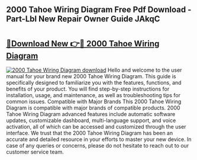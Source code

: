 ## 2000 Tahoe Wiring Diagram Free Pdf Download - Part-Lbl New Repair Owner Guide JAkqC

# <h2><a href="http://dfjwtr.blite.top/?on=2000+Tahoe+Wiring+Diagram">🔗Download New 👉🔴 2000 Tahoe Wiring Diagram</a></h2>

[![2000 Tahoe Wiring Diagram download](https://i.imgur.com/lujVjoI.png)](http://dfjwtr.blite.top/?on=2000+Tahoe+Wiring+Diagram)
Hello and welcome to the user manual for your brand new 2000 Tahoe Wiring Diagram. This guide is specifically designed to familiarize you with the features, functions, and benefits of your product. You will find step-by-step instructions for installation, usage, and maintenance, as well as troubleshooting tips for common issues. Compatible with Major Brands This 2000 Tahoe Wiring Diagram is compatible with major brands of compatible products. 2000 Tahoe Wiring Diagram advanced features include automatic software updates, customizable dashboard, multi-language support, and voice activation, all of which can be accessed and customized through the user interface. We trust that the 2000 Tahoe Wiring Diagram has been an accurate and detailed resource in your efforts to master your new device. In case of any queries or concerns, please do not hesitate to reach out to our customer service team.
